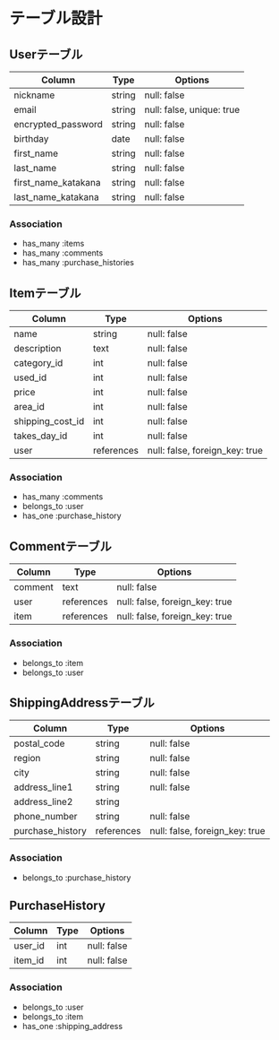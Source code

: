 # テーブル設計

## Userテーブル

| Column              | Type   | Options                   |
| ------------------- | ------ | ------------------------- |
| nickname            | string | null: false               |
| email               | string | null: false, unique: true |
| encrypted_password  | string | null: false               |
| birthday            | date   | null: false               |
| first_name          | string | null: false               |
| last_name           | string | null: false               |
| first_name_katakana | string | null: false               |
| last_name_katakana  | string | null: false               |

### Association

- has_many :items
- has_many :comments
- has_many :purchase_histories

## Itemテーブル

| Column           | Type       | Options                        |
| ---------------- | ---------- | ------------------------------ |
| name             | string     | null: false                    |
| description      | text       | null: false                    |
| category_id      | int        | null: false                    |
| used_id          | int        | null: false                    |
| price            | int        | null: false                    |
| area_id          | int        | null: false                    |
| shipping_cost_id | int        | null: false                    |
| takes_day_id     | int        | null: false                    |
| user             | references | null: false, foreign_key: true |

### Association

- has_many :comments
- belongs_to :user
- has_one :purchase_history

## Commentテーブル

| Column  | Type       | Options                        |
| ------- | ---------- | ------------------------------ |
| comment | text       | null: false                    |
| user    | references | null: false, foreign_key: true |
| item    | references | null: false, foreign_key: true |

### Association

- belongs_to :item
- belongs_to :user

## ShippingAddressテーブル

| Column               | Type       | Options                        |
| -------------------- | ---------- | ------------------------------ |
| postal_code          | string     | null: false                    |
| region               | string     | null: false                    |
| city                 | string     | null: false                    |
| address_line1        | string     | null: false                    |
| address_line2        | string     |                                |
| phone_number         | string     | null: false                    |
| purchase_history     | references | null: false, foreign_key: true |

### Association

- belongs_to :purchase_history

## PurchaseHistory

| Column  | Type | Options     |
| ------- | ---- | ----------- |
| user_id | int  | null: false |
| item_id | int  | null: false |

### Association

- belongs_to :user
- belongs_to :item
- has_one :shipping_address


